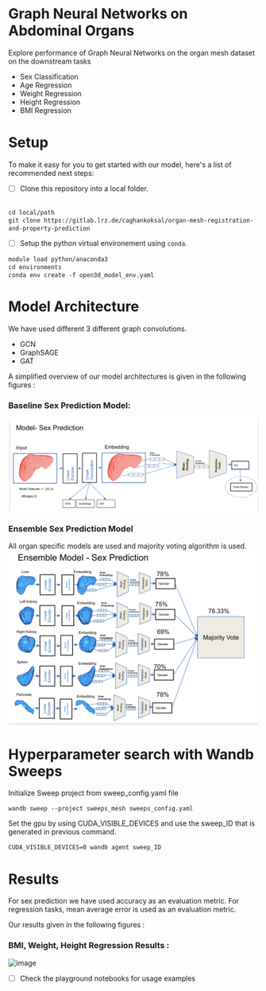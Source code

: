 Graph Neural Networks on Abdominal Organs
==============================

Explore performance of Graph Neural Networks on the organ mesh dataset on the downstream tasks
- Sex Classification
- Age Regression
- Weight Regression
- Height Regression
- BMI Regression


# Setup

To make it easy for you to get started with our model, here's a list of recommended next steps:

- [ ] Clone this repository into a local folder.
```

cd local/path
git clone https://gitlab.lrz.de/caghankoksal/organ-mesh-registration-and-property-prediction
```
- [ ] Setup the python virtual environement using `conda`.

```
module load python/anaconda3
cd environments 
conda env create -f open3d_model_env.yaml

```

# Model Architecture
We have used different 3 different graph convolutions.
- GCN
- GraphSAGE
- GAT 
<p> A simplified overview of our model architectures is given in the following figures :

### Baseline Sex Prediction Model:
![image](references/sex_prediction_model.png)

### Ensemble Sex Prediction Model
All organ specific models are used and majority voting algorithm is used.
![image](references/ensemble_model_sex_prediction.png)



# Hyperparameter search with Wandb Sweeps
Initialize Sweep project from sweep_config.yaml file 
```
wandb sweep --project sweeps_mesh sweeps_config.yaml 
```
Set the gpu by using CUDA_VISIBLE_DEVICES and use the sweep_ID that is generated in previous command.
```
CUDA_VISIBLE_DEVICES=0 wandb agent sweep_ID
```

# Results
For sex prediction we have used accuracy as an evaluation metric.
For regression tasks, mean average error is used as an evaluation metric.
<p> Our results given in the following figures :

### BMI, Weight, Height Regression Results :
![image](references/sbmi_height_weight_results.png)



- [ ] Check the playground notebooks for usage examples

